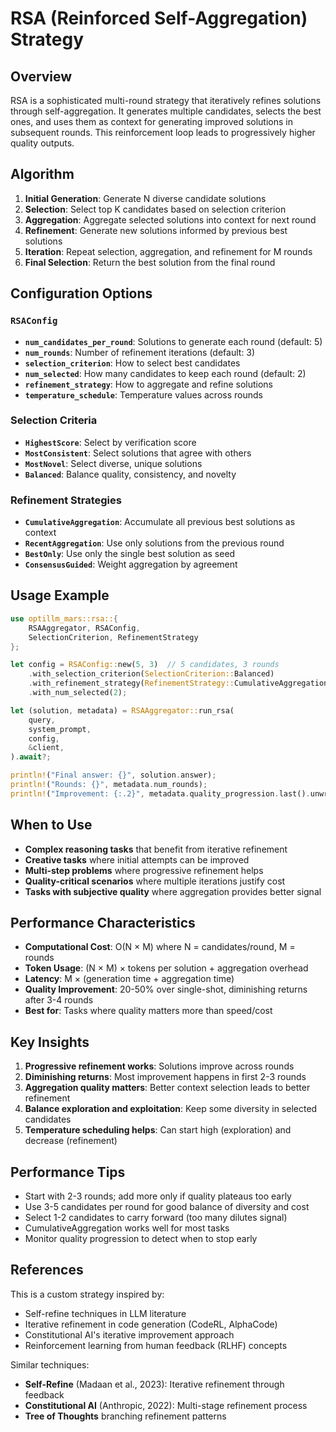 # RSA (Reinforced Self-Aggregation) Strategy

## Overview

RSA is a sophisticated multi-round strategy that iteratively refines solutions through self-aggregation. It generates multiple candidates, selects the best ones, and uses them as context for generating improved solutions in subsequent rounds. This reinforcement loop leads to progressively higher quality outputs.

## Algorithm

1. **Initial Generation**: Generate N diverse candidate solutions
2. **Selection**: Select top K candidates based on selection criterion
3. **Aggregation**: Aggregate selected solutions into context for next round
4. **Refinement**: Generate new solutions informed by previous best solutions
5. **Iteration**: Repeat selection, aggregation, and refinement for M rounds
6. **Final Selection**: Return the best solution from the final round

## Configuration Options

### `RSAConfig`

- **`num_candidates_per_round`**: Solutions to generate each round (default: 5)
- **`num_rounds`**: Number of refinement iterations (default: 3)
- **`selection_criterion`**: How to select best candidates
- **`num_selected`**: How many candidates to keep each round (default: 2)
- **`refinement_strategy`**: How to aggregate and refine solutions
- **`temperature_schedule`**: Temperature values across rounds

### Selection Criteria

- **`HighestScore`**: Select by verification score
- **`MostConsistent`**: Select solutions that agree with others
- **`MostNovel`**: Select diverse, unique solutions
- **`Balanced`**: Balance quality, consistency, and novelty

### Refinement Strategies

- **`CumulativeAggregation`**: Accumulate all previous best solutions as context
- **`RecentAggregation`**: Use only solutions from the previous round
- **`BestOnly`**: Use only the single best solution as seed
- **`ConsensusGuided`**: Weight aggregation by agreement

## Usage Example

```rust
use optillm_mars::rsa::{
    RSAAggregator, RSAConfig,
    SelectionCriterion, RefinementStrategy
};

let config = RSAConfig::new(5, 3)  // 5 candidates, 3 rounds
    .with_selection_criterion(SelectionCriterion::Balanced)
    .with_refinement_strategy(RefinementStrategy::CumulativeAggregation)
    .with_num_selected(2);

let (solution, metadata) = RSAAggregator::run_rsa(
    query,
    system_prompt,
    config,
    &client,
).await?;

println!("Final answer: {}", solution.answer);
println!("Rounds: {}", metadata.num_rounds);
println!("Improvement: {:.2}", metadata.quality_progression.last().unwrap());
```

## When to Use

- **Complex reasoning tasks** that benefit from iterative refinement
- **Creative tasks** where initial attempts can be improved
- **Multi-step problems** where progressive refinement helps
- **Quality-critical scenarios** where multiple iterations justify cost
- **Tasks with subjective quality** where aggregation provides better signal

## Performance Characteristics

- **Computational Cost**: O(N × M) where N = candidates/round, M = rounds
- **Token Usage**: (N × M) × tokens per solution + aggregation overhead
- **Latency**: M × (generation time + aggregation time)
- **Quality Improvement**: 20-50% over single-shot, diminishing returns after 3-4 rounds
- **Best for**: Tasks where quality matters more than speed/cost

## Key Insights

1. **Progressive refinement works**: Solutions improve across rounds
2. **Diminishing returns**: Most improvement happens in first 2-3 rounds
3. **Aggregation quality matters**: Better context selection leads to better refinement
4. **Balance exploration and exploitation**: Keep some diversity in selected candidates
5. **Temperature scheduling helps**: Can start high (exploration) and decrease (refinement)

## Performance Tips

- Start with 2-3 rounds; add more only if quality plateaus too early
- Use 3-5 candidates per round for good balance of diversity and cost
- Select 1-2 candidates to carry forward (too many dilutes signal)
- CumulativeAggregation works well for most tasks
- Monitor quality progression to detect when to stop early

## References

This is a custom strategy inspired by:
- Self-refine techniques in LLM literature
- Iterative refinement in code generation (CodeRL, AlphaCode)
- Constitutional AI's iterative improvement approach
- Reinforcement learning from human feedback (RLHF) concepts

Similar techniques:
- **Self-Refine** (Madaan et al., 2023): Iterative refinement through feedback
- **Constitutional AI** (Anthropic, 2022): Multi-stage refinement process
- **Tree of Thoughts** branching refinement patterns
